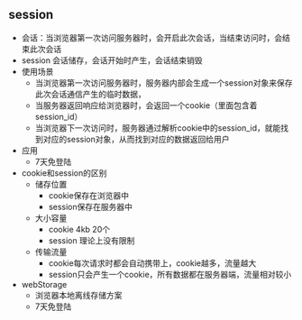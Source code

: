 ## session
* 会话：当浏览器第一次访问服务器时，会开启此次会话，当结束访问时，会结束此次会话
* session 会话储存，会话开始时产生，会话结束销毁
* 使用场景
  * 当浏览器第一次访问服务器时，服务器内部会生成一个session对象来保存此次会话通信产生的临时数据，
  * 当服务器返回响应给浏览器时，会返回一个cookie（里面包含着session_id）
  * 当浏览器下一次访问时，服务器通过解析cookie中的session_id，就能找到对应的session对象，从而找到对应的数据返回给用户
* 应用
  * 7天免登陆  
* cookie和session的区别
  * 储存位置
    * cookie保存在浏览器中
    * session保存在服务器中
  * 大小容量
    * cookie 4kb 20个
    * session 理论上没有限制
  * 传输流量
    * cookie每次请求时都会自动携带上，cookie越多，流量越大
    * session只会产生一个cookie，所有数据都在服务器端，流量相对较小  
* webStorage    
  * 浏览器本地离线存储方案
  * 7天免登陆
    